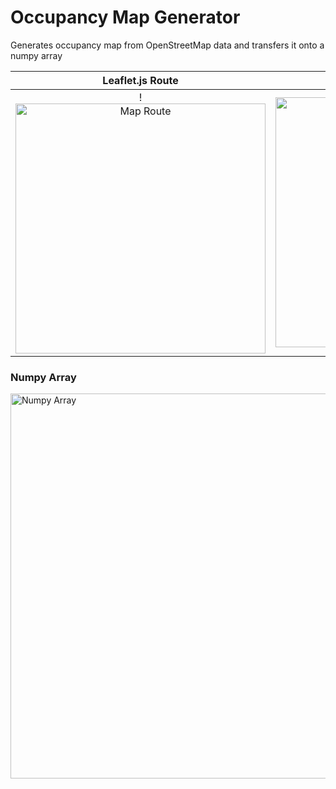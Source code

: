 # Occupancy Map Generator
Generates occupancy map from OpenStreetMap data and transfers it onto a numpy array

Leaflet.js Route             |  Generated Occupancy Map
:-------------------------:|:-------------------------:
!<img width="400" alt="Map Route" src="https://user-images.githubusercontent.com/30157714/173250468-593709bc-8c0e-4c13-bc1c-1f3c232ac691.png">|<img width="400" alt="Occupancy Map" src="https://user-images.githubusercontent.com/30157714/173250465-202e6c23-8131-4df8-85e2-f44d00dfb2c1.png">

### Numpy Array
<img width="616" alt="Numpy Array" src="https://user-images.githubusercontent.com/30157714/173250595-30d8823e-d9ed-448c-9390-f23509206a2b.png">
